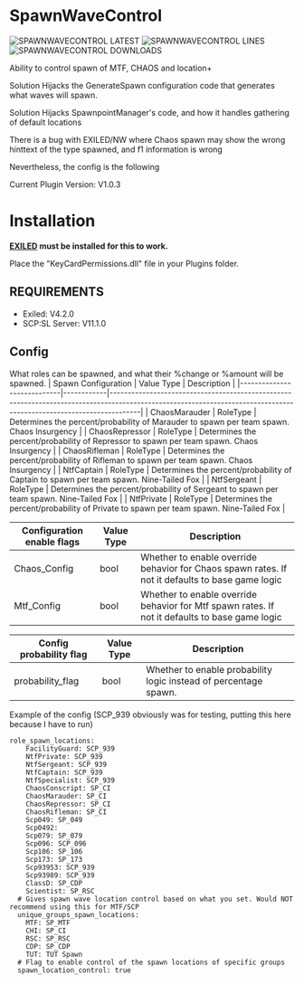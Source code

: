 # SpawnWaveControl

![SPAWNWAVECONTROL LATEST](https://img.shields.io/github/v/release/Undid-Iridium/SpawnWaveControl?include_prereleases&style=flat-square)
![SPAWNWAVECONTROL LINES](https://img.shields.io/tokei/lines/github/Undid-Iridium/SpawnWaveControl)
![SPAWNWAVECONTROL DOWNLOADS](https://img.shields.io/github/downloads/Undid-Iridium/SpawnWaveControl/total?style=flat-square)


Ability to control spawn of MTF, CHAOS and location+

Solution Hijacks the GenerateSpawn configuration code that generates what waves will spawn. 

Solution Hijacks SpawnpointManager's code, and how it handles gathering of default locations

There is a bug with EXILED/NW where Chaos spawn may show the wrong hinttext of the type spawned, and f1 information is wrong

Nevertheless, the config is the following

Current Plugin Version: V1.0.3



# Installation

**[EXILED](https://github.com/galaxy119/EXILED) must be installed for this to work.**

Place the "KeyCardPermissions.dll" file in your Plugins folder.


## REQUIREMENTS
* Exiled: V4.2.0
* SCP:SL Server: V11.1.0

## Config
What roles can be spawned, and what their %change or %amount will be spawned. 
| Spawn Configuration              | Value Type | Description                                                                                                                                                  |
|----------------------------|------------|--------------------------------------------------------------------------------------------------------------------------------------------------------------------|
| ChaosMarauder              | RoleType   | Determines the percent/probability of Marauder to spawn per team spawn. Chaos Insurgency                                                                           |
| ChaosRepressor             | RoleType   | Determines the percent/probability of Repressor to spawn per team spawn. Chaos Insurgency                                                                          |
| ChaosRifleman              | RoleType   | Determines the percent/probability of Rifleman to spawn per team spawn. Chaos Insurgency                                                                           |
| NtfCaptain                 | RoleType   | Determines the percent/probability of Captain to spawn per team spawn. Nine-Tailed Fox                                                                             |
| NtfSergeant                | RoleType   | Determines the percent/probability of Sergeant to spawn per team spawn. Nine-Tailed Fox                                                                            |
| NtfPrivate                 | RoleType   | Determines the percent/probability of Private to spawn per team spawn. Nine-Tailed Fox                                                                             |


| Configuration enable flags | Value Type | Description                                                                                                                                                        |
|----------------------------|------------|--------------------------------------------------------------------------------------------------------------------------------------------------------------------|
| Chaos_Config               | bool       | Whether to enable override behavior for Chaos spawn rates. If not it defaults to base game logic                                                                   |
| Mtf_Config                 | bool       | Whether to enable override behavior for Mtf spawn rates. If not it defaults to base game logic                                                                     |


| Config probability flag    | Value Type | Description                                                                                                                                                        |
|----------------------------|------------|--------------------------------------------------------------------------------------------------------------------------------------------------------------------|
| probability_flag           | bool       | Whether to enable probability logic instead of percentage spawn.                                                                                                   |

Example of the config (SCP_939 obviously was for testing, putting this here because I have to run)
```
role_spawn_locations:
    FacilityGuard: SCP_939
    NtfPrivate: SCP_939
    NtfSergeant: SCP_939
    NtfCaptain: SCP_939
    NtfSpecialist: SCP_939
    ChaosConscript: SP_CI
    ChaosMarauder: SP_CI
    ChaosRepressor: SP_CI
    ChaosRifleman: SP_CI
    Scp049: SP_049
    Scp0492: 
    Scp079: SP_079
    Scp096: SCP_096
    Scp106: SP_106
    Scp173: SP_173
    Scp93953: SCP_939
    Scp93989: SCP_939
    ClassD: SP_CDP
    Scientist: SP_RSC
  # Gives spawn wave location control based on what you set. Would NOT recommend using this for MTF/SCP
  unique_groups_spawn_locations:
    MTF: SP_MTF
    CHI: SP_CI
    RSC: SP_RSC
    CDP: SP_CDP
    TUT: TUT Spawn
  # Flag to enable control of the spawn locations of specific groups
  spawn_location_control: true
```
